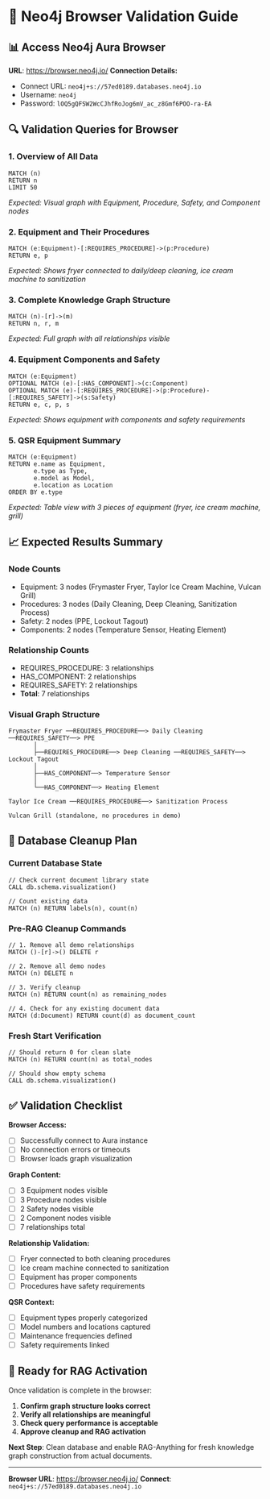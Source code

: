 # 🎯 Neo4j Browser Validation Guide

## 📊 **Access Neo4j Aura Browser**

**URL**: https://browser.neo4j.io/
**Connection Details:**
- Connect URL: `neo4j+s://57ed0189.databases.neo4j.io`
- Username: `neo4j`
- Password: `lOQ5gQFSW2WcCJhfRoJog6mV_ac_z8Gmf6POO-ra-EA`

## 🔍 **Validation Queries for Browser**

### 1. **Overview of All Data**
```cypher
MATCH (n) 
RETURN n 
LIMIT 50
```
*Expected: Visual graph with Equipment, Procedure, Safety, and Component nodes*

### 2. **Equipment and Their Procedures**
```cypher
MATCH (e:Equipment)-[:REQUIRES_PROCEDURE]->(p:Procedure)
RETURN e, p
```
*Expected: Shows fryer connected to daily/deep cleaning, ice cream machine to sanitization*

### 3. **Complete Knowledge Graph Structure**
```cypher
MATCH (n)-[r]->(m)
RETURN n, r, m
```
*Expected: Full graph with all relationships visible*

### 4. **Equipment Components and Safety**
```cypher
MATCH (e:Equipment)
OPTIONAL MATCH (e)-[:HAS_COMPONENT]->(c:Component)
OPTIONAL MATCH (e)-[:REQUIRES_PROCEDURE]->(p:Procedure)-[:REQUIRES_SAFETY]->(s:Safety)
RETURN e, c, p, s
```
*Expected: Shows equipment with components and safety requirements*

### 5. **QSR Equipment Summary**
```cypher
MATCH (e:Equipment)
RETURN e.name as Equipment, 
       e.type as Type, 
       e.model as Model, 
       e.location as Location
ORDER BY e.type
```
*Expected: Table view with 3 pieces of equipment (fryer, ice cream machine, grill)*

## 📈 **Expected Results Summary**

### **Node Counts**
- Equipment: 3 nodes (Frymaster Fryer, Taylor Ice Cream Machine, Vulcan Grill)
- Procedures: 3 nodes (Daily Cleaning, Deep Cleaning, Sanitization Process)
- Safety: 2 nodes (PPE, Lockout Tagout)
- Components: 2 nodes (Temperature Sensor, Heating Element)

### **Relationship Counts**
- REQUIRES_PROCEDURE: 3 relationships
- HAS_COMPONENT: 2 relationships  
- REQUIRES_SAFETY: 2 relationships
- **Total**: 7 relationships

### **Visual Graph Structure**
```
Frymaster Fryer ──REQUIRES_PROCEDURE──> Daily Cleaning ──REQUIRES_SAFETY──> PPE
       │                                       
       ├──REQUIRES_PROCEDURE──> Deep Cleaning ──REQUIRES_SAFETY──> Lockout Tagout
       │
       ├──HAS_COMPONENT──> Temperature Sensor
       │
       └──HAS_COMPONENT──> Heating Element

Taylor Ice Cream ──REQUIRES_PROCEDURE──> Sanitization Process

Vulcan Grill (standalone, no procedures in demo)
```

## 🧹 **Database Cleanup Plan**

### **Current Database State**
```cypher
// Check current document library state
CALL db.schema.visualization()

// Count existing data
MATCH (n) RETURN labels(n), count(n)
```

### **Pre-RAG Cleanup Commands**
```cypher
// 1. Remove all demo relationships
MATCH ()-[r]->() DELETE r

// 2. Remove all demo nodes
MATCH (n) DELETE n

// 3. Verify cleanup
MATCH (n) RETURN count(n) as remaining_nodes

// 4. Check for any existing document data
MATCH (d:Document) RETURN count(d) as document_count
```

### **Fresh Start Verification**
```cypher
// Should return 0 for clean slate
MATCH (n) RETURN count(n) as total_nodes

// Should show empty schema
CALL db.schema.visualization()
```

## ✅ **Validation Checklist**

**Browser Access:**
- [ ] Successfully connect to Aura instance
- [ ] No connection errors or timeouts
- [ ] Browser loads graph visualization

**Graph Content:**
- [ ] 3 Equipment nodes visible
- [ ] 3 Procedure nodes visible  
- [ ] 2 Safety nodes visible
- [ ] 2 Component nodes visible
- [ ] 7 relationships total

**Relationship Validation:**
- [ ] Fryer connected to both cleaning procedures
- [ ] Ice cream machine connected to sanitization
- [ ] Equipment has proper components
- [ ] Procedures have safety requirements

**QSR Context:**
- [ ] Equipment types properly categorized
- [ ] Model numbers and locations captured
- [ ] Maintenance frequencies defined
- [ ] Safety requirements linked

## 🚀 **Ready for RAG Activation**

Once validation is complete in the browser:

1. **Confirm graph structure looks correct**
2. **Verify all relationships are meaningful**
3. **Check query performance is acceptable**
4. **Approve cleanup and RAG activation**

**Next Step**: Clean database and enable RAG-Anything for fresh knowledge graph construction from actual documents.

---

**Browser URL**: https://browser.neo4j.io/
**Connect**: `neo4j+s://57ed0189.databases.neo4j.io`